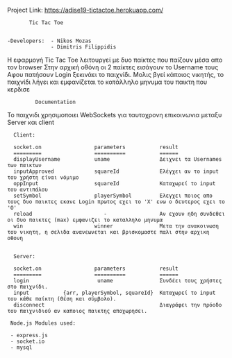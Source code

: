 Project Link: https://adise19-tictactoe.herokuapp.com/

           Tic Tac Toe


    -Developers:  - Nikos Mozas
                  - Dimitris Filippidis


Η εφαρμογή Tic Tac Toe λειτουργεί με δυο παίκτες που παίζουν μέσα απο τον browser
Στην αρχική οθόνη οι 2 παίκτες εισάγουν το Username τους
Αφου πατήσουν Login ξεκινάει το παιχνίδι.
Μολις βγεί κάποιος νικητής, το παιχνίδι λήγει και εμφανίζεται το κατάλληλο μηνυμα του παικτη που κερδισε 
    
    
             Documentation

Το παιχνιδι χρησιμοποιει WebSockets για ταυτοχρονη επικοινωνια μεταξυ Server και client 

      Client:

      socket.on                 parameters           result
      =========                 ==========           ======
      displayUsername           uname                Δειχνει τα Usernames των παικτων
      inputApproved             squareId             Ελέγχει αν το input του χρήστη είναι νόμιμο
      oppInput                  squareId             Καταχωρεί το input του αντιπάλου
      setSymbol                 playerSymbol         Ελεγχει ποιος απο τους δυο παικτες εκανε Login πρωτος εχει το 'Χ' ενω ο δευτερος εχει το 'Ο'
      reload                       -                 Αν εχουν ηδη συνδεθει οι δυο παικτες (max) εμφανιζει το καταλληλο μηνυμα
      win                       winner               Μετα την ανακοινωση του νικητη, η σελιδα ανανεωνεται και βρισκομαστε παλι στην αρχικη οθονη
            

	  Server:

      socket.on                 parameters           result
      =========                 ==========           ======
	  login                      uname               Συνδέει τους χρήστες στο παιχνίδι.
	  input           {arr, playerSymbol, squareId}  Καταχωρεί το input του κάθε παίκτη (Θέση και σύμβολο).
	  disconnect                                     Διαγράφει την πρόοδο του παιχνιδιού αν καποιος παικτης αποχωρησει.

     Node.js Modules used:

     - express.js
     - socket.io
     - mysql